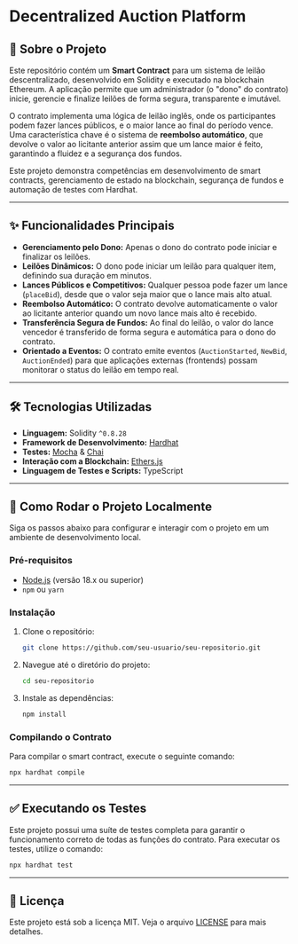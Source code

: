 # Decentralized Auction Platform

## 📖 Sobre o Projeto

Este repositório contém um **Smart Contract** para um sistema de leilão descentralizado, desenvolvido em Solidity e executado na blockchain Ethereum. A aplicação permite que um administrador (o "dono" do contrato) inicie, gerencie e finalize leilões de forma segura, transparente e imutável.

O contrato implementa uma lógica de leilão inglês, onde os participantes podem fazer lances públicos, e o maior lance ao final do período vence. Uma característica chave é o sistema de **reembolso automático**, que devolve o valor ao licitante anterior assim que um lance maior é feito, garantindo a fluidez e a segurança dos fundos.

Este projeto demonstra competências em desenvolvimento de smart contracts, gerenciamento de estado na blockchain, segurança de fundos e automação de testes com Hardhat.

-----

## ✨ Funcionalidades Principais

  - **Gerenciamento pelo Dono:** Apenas o dono do contrato pode iniciar e finalizar os leilões.
  - **Leilões Dinâmicos:** O dono pode iniciar um leilão para qualquer item, definindo sua duração em minutos.
  - **Lances Públicos e Competitivos:** Qualquer pessoa pode fazer um lance (`placeBid`), desde que o valor seja maior que o lance mais alto atual.
  - **Reembolso Automático:** O contrato devolve automaticamente o valor ao licitante anterior quando um novo lance mais alto é recebido.
  - **Transferência Segura de Fundos:** Ao final do leilão, o valor do lance vencedor é transferido de forma segura e automática para o dono do contrato.
  - **Orientado a Eventos:** O contrato emite eventos (`AuctionStarted`, `NewBid`, `AuctionEnded`) para que aplicações externas (frontends) possam monitorar o status do leilão em tempo real.

-----

## 🛠️ Tecnologias Utilizadas

  - **Linguagem:** Solidity `^0.8.28`
  - **Framework de Desenvolvimento:** [Hardhat](https://hardhat.org/)
  - **Testes:** [Mocha](https://mochajs.org/) & [Chai](https://www.chaijs.com/)
  - **Interação com a Blockchain:** [Ethers.js](https://ethers.org/)
  - **Linguagem de Testes e Scripts:** TypeScript

-----

## 🚀 Como Rodar o Projeto Localmente

Siga os passos abaixo para configurar e interagir com o projeto em um ambiente de desenvolvimento local.

### Pré-requisitos

  - [Node.js](https://nodejs.org/en/) (versão 18.x ou superior)
  - `npm` ou `yarn`

### Instalação

1.  Clone o repositório:
    ```bash
    git clone https://github.com/seu-usuario/seu-repositorio.git
    ```
2.  Navegue até o diretório do projeto:
    ```bash
    cd seu-repositorio
    ```
3.  Instale as dependências:
    ```bash
    npm install
    ```

### Compilando o Contrato

Para compilar o smart contract, execute o seguinte comando:

```bash
npx hardhat compile
```

-----

## ✅ Executando os Testes

Este projeto possui uma suíte de testes completa para garantir o funcionamento correto de todas as funções do contrato. Para executar os testes, utilize o comando:

```bash
npx hardhat test
```

-----

## 📜 Licença

Este projeto está sob a licença MIT. Veja o arquivo [LICENSE](https://www.google.com/search?q=LICENSE) para mais detalhes.
